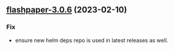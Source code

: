 

## [flashpaper-3.0.6](https://github.com/truecharts/charts/compare/flashpaper-3.0.5...flashpaper-3.0.6) (2023-02-10)

### Fix

- ensure new helm deps repo is used in latest releases as well.
  
  